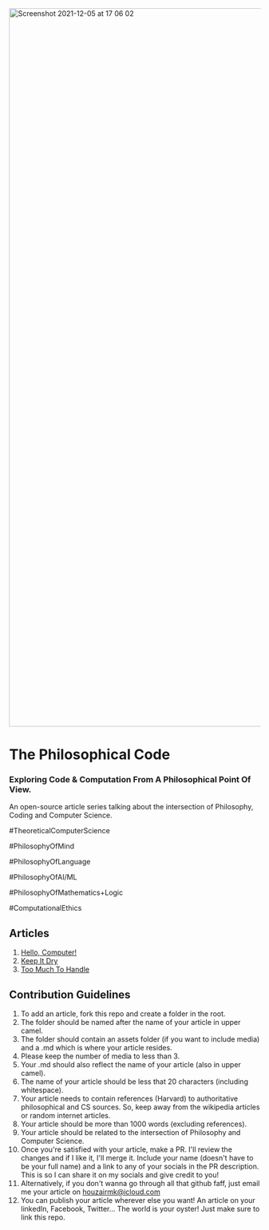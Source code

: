 <img width="1440" alt="Screenshot 2021-12-05 at 17 06 02" src="https://user-images.githubusercontent.com/88334281/144754991-948a47d4-d2d2-4a9d-a7d9-7a13ed562c63.png">


# The Philosophical Code
### Exploring Code &amp; Computation From A Philosophical Point Of View.

  An open-source article series talking about the intersection of Philosophy, Coding and Computer Science.

  \#TheoreticalComputerScience

  \#PhilosophyOfMind

  \#PhilosophyOfLanguage

  \#PhilosophyOfAI/ML

  \#PhilosophyOfMathematics+Logic

  \#ComputationalEthics


## Articles

1. [Hello, Computer!](/HelloComputer/HelloComputer.md)
2. [Keep It Dry](/KeepItDry/KeepItDry.md)
2. [Too Much To Handle](/TooMuchToHandle/TooMuchToHandle.md)

## Contribution Guidelines

  1. To add an article, fork this repo and create a folder in the root.
  2. The folder should be named after the name of your article in upper camel.
  3. The folder should contain an assets folder (if you want to include media) and a .md which is where your article resides.
  4. Please keep the number of media to less than 3.
  5. Your .md should also reflect the name of your article (also in upper camel).
  6. The name of your article should be less that 20 characters (including whitespace).
  7. Your article needs to contain references (Harvard) to authoritative philosophical and CS sources. So, keep away from the wikipedia articles or random internet articles.
  8. Your article should be more than 1000 words (excluding references).
  9. Your article should be related to the intersection of Philosophy and Computer Science.
  10. Once you're satisfied with your article, make a PR. I'll review the changes and if I like it, I'll merge it. Include your name (doesn't have to be your full name) and a link to any of your socials in the PR description. This is so I can share it on my socials and give credit to you!
  11. Alternatively, if you don't wanna go through all that github faff, just email me your article on houzairmk@icloud.com
  12. You can publish your article wherever else you want! An article on your linkedIn, Facebook, Twitter... The world is your oyster! Just make sure to link this repo.
